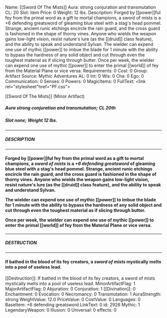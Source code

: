 Name: [[Sword Of The Mists]]
Aura: strong conjuration and transmutation
CL: 20
Slot: item
Price: 0
Weight: 12 lbs.
Description: Forged by [[power]]ful fey from the primal word as a gift to mortal champions, a sword of mists is a +6 defending greatsword of gleaming blue steel with a stag's head pommel. Strange, ancient runic etchings encircle the rain guard, and the cross guard is fashioned in the shape of thorny vines. Anyone who wields the weapon gains low-light vision, resist nature's lure (as the [[druid]] class feature), and the ability to speak and understand Sylvan. The wielder can expend one use of mythic [[power]] to imbue the blade for 1 minute with the ability to bypass the hardness of any solid object and cut through even the toughest material as if slicing through butter. Once per week, the wielder can expend one use of mythic [[power]] to enter the primal [[world]] of fey from the Material Plane or vice versa.
Requirements: 0
Cost: 0
Group: Artifact
Source: Mythic Adventures
AL: 0
Int: 0
Wis: 0
Cha: 0
Ego: 0
Communication: 0
Senses: 0
Powers: 0
MagicItems: 0
FullText: <link rel="stylesheet"href="PF.css"><div class="heading"><p class="alignleft">[[Sword Of The Mists]] (Minor Artifact)</p><div style="clear: both;"></div></div><div><h5><b>Aura </b>strong conjuration and transmutation; <b>CL </b>20th</h5><h5><b>Slot </b>none; <b>Weight </b>12 lbs.</h5></div><hr/><div><h5><b>DESCRIPTION</b></h5></div><hr/><div><h4><p>Forged by [[power]]ful fey from the primal word as a gift to mortal champions, a <i>sword of mists</i> is a <i>+6 defending greatsword</i> of gleaming blue steel with a stag's head pommel. Strange, ancient runic etchings encircle the rain guard, and the cross guard is fashioned in the shape of thorny vines. Anyone who wields the weapon gains low-light vision, resist nature's lure (as the [[druid]] class feature), and the ability to speak and understand Sylvan. </p><p>The wielder can expend one use of mythic [[power]] to imbue the blade for 1 minute with the ability to bypass the hardness of any solid object and cut through even the toughest material as if slicing through butter. </p><p>Once per week, the wielder can expend one use of mythic [[power]] to enter the primal [[world]] of fey from the Material Plane or vice versa.</p></h4></div><hr/><div><h5><b>DESTRUCTION</b></h5></div><hr/><div><h4><p>If bathed in the blood of its fey creators, a <i>sword of mists</i> mystically melts into a pool of useless lead.</p></h4></div>
[[Destruction]]: If bathed in the blood of its fey creators, a sword of mists mystically melts into a pool of useless lead.
MinorArtifactFlag: 1
MajorArtifactFlag: 0
Abjuration: 0
Conjuration: 1
[[Divination]]: 0
Enchantment: 0
Evocation: 0
Necromancy: 0
Transmutation: 1
AuraStrength: strong
WeightValue: 12.0
PriceValue: 0
CostValue: 0
Languages: 0
BaseItem: +6 defending greatsword
LinkText: 0
id: 2926
Mythic: 1
LegendaryWeapon: 0
Illusion: 0
Universal: 0
effects: 0
